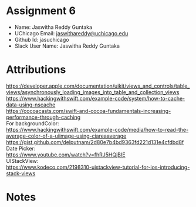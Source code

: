 # Assignment 6

- Name: Jaswitha Reddy Guntaka
- UChicago Email: jaswithareddy@uchicago.edu
- Github Id: jasuchicago
- Slack User Name: Jaswitha Reddy Guntaka

# Attributions

https://developer.apple.com/documentation/uikit/views_and_controls/table_views/asynchronously_loading_images_into_table_and_collection_views <br>
https://www.hackingwithswift.com/example-code/system/how-to-cache-data-using-nscache <br>
https://cocoacasts.com/swift-and-cocoa-fundamentals-increasing-performance-through-caching <br>
For backgroundColor:<br>
https://www.hackingwithswift.com/example-code/media/how-to-read-the-average-color-of-a-uiimage-using-ciareaaverage <br>
https://gist.github.com/delputnam/2d80e7b4bd9363fd221d131e4cfdbd8f <br>
Date Picker:<br>
https://www.youtube.com/watch?v=fhRJ5HQjBIE<br>
UIStackView: <br>
https://www.kodeco.com/2198310-uistackview-tutorial-for-ios-introducing-stack-views <br>

# Notes
